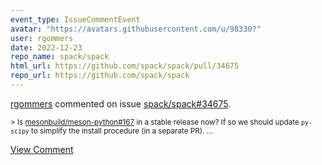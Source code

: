 ```yaml
---
event_type: IssueCommentEvent
avatar: "https://avatars.githubusercontent.com/u/98330?"
user: rgommers
date: 2022-12-23
repo_name: spack/spack
html_url: https://github.com/spack/spack/pull/34675
repo_url: https://github.com/spack/spack
---
```


<a href='https://github.com/rgommers' target='_blank'>rgommers</a> commented on issue <a href='https://github.com/spack/spack/pull/34675' target='_blank'>spack/spack#34675</a>.

<small>> Is [mesonbuild/meson-python#167](https://github.com/mesonbuild/meson-python/pull/167) in a stable release now? If so we should update `py-scipy` to simplify the install procedure (in a separate PR)....</small>

<a href='https://github.com/spack/spack/pull/34675' target='_blank'>View Comment</a>
